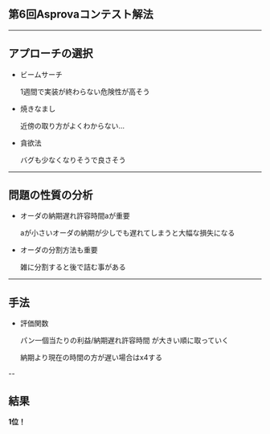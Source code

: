 ## 第6回Asprovaコンテスト解法

---

## アプローチの選択

- ビームサーチ

  1週間で実装が終わらない危険性が高そう
- 焼きなまし

  近傍の取り方がよくわからない…
- 貪欲法
  
  バグも少なくなりそうで良さそう

---

## 問題の性質の分析

- オーダの納期遅れ許容時間aが重要

  aが小さいオーダの納期が少しでも遅れてしまうと大幅な損失になる

- オーダの分割方法も重要
 
  雑に分割すると後で詰む事がある
---

## 手法

- 評価関数

  パン一個当たりの利益/納期遅れ許容時間 が大きい順に取っていく
  
    納期より現在の時間の方が遅い場合はx4する
    

--
## 結果

**1位！**
